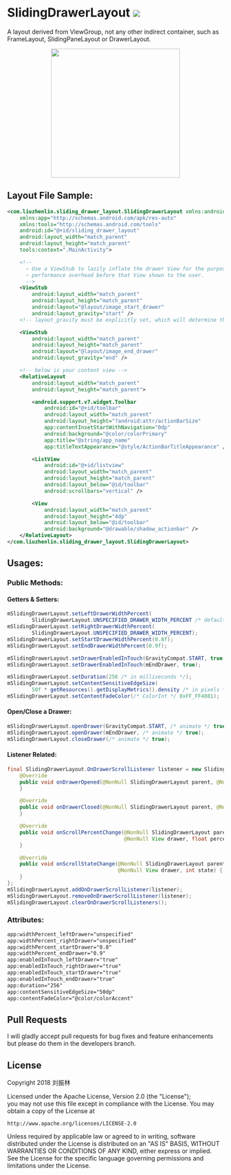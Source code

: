 # SlidingDrawerLayout [![](https://jitpack.io/v/freeze-frame/SlidingDrawerLayout.svg)](https://jitpack.io/#freeze-frame/SlidingDrawerLayout)

A layout derived from ViewGroup, not any other indirect container, such as FrameLayout, SlidingPaneLayout or DrawerLayout.

<div align="center">
    <img src="https://github.com/ApksHolder/SlidingDrawerLayout/blob/master/SlidingDrawerLayout.gif" width="300">
</div>


## Layout File Sample:
```xml
<com.liuzhenlin.sliding_drawer_layout.SlidingDrawerLayout xmlns:android="http://schemas.android.com/apk/res/android"
    xmlns:app="http://schemas.android.com/apk/res-auto"
    xmlns:tools="http://schemas.android.com/tools"
    android:id="@+id/sliding_drawer_layout"
    android:layout_width="match_parent"
    android:layout_height="match_parent"
    tools:context=".MainActivity">

    <!--
      ~ Use a ViewStub to lazily inflate the drawer View for the purpose of avoiding unnecessary
      ~ performance overhead before that View shown to the user.
      -->
    <ViewStub
        android:layout_width="match_parent"
        android:layout_height="match_parent"
        android:layout="@layout/image_start_drawer"
        android:layout_gravity="start" />
    <!-- layout_gravity must be explicitly set, which will determine the drawer's placement -->

    <ViewStub
        android:layout_width="match_parent"
        android:layout_height="match_parent"
        android:layout="@layout/image_end_drawer"
        android:layout_gravity="end" />

    <!-- below is your content view -->
    <RelativeLayout
        android:layout_width="match_parent"
        android:layout_height="match_parent">

        <android.support.v7.widget.Toolbar
            android:id="@+id/toolbar"
            android:layout_width="match_parent"
            android:layout_height="?android:attr/actionBarSize"
            app:contentInsetStartWithNavigation="0dp"
            android:background="@color/colorPrimary"
            app:title="@string/app_name"
            app:titleTextAppearance="@style/ActionBarTitleAppearance" />

        <ListView
            android:id="@+id/listview"
            android:layout_width="match_parent"
            android:layout_height="match_parent"
            android:layout_below="@id/toolbar"
            android:scrollbars="vertical" />

        <View
            android:layout_width="match_parent"
            android:layout_height="4dp"
            android:layout_below="@id/toolbar"
            android:background="@drawable/shadow_actionbar" />
    </RelativeLayout>
</com.liuzhenlin.sliding_drawer_layout.SlidingDrawerLayout>
```


## Usages:
### Public Methods:
#### Getters & Setters:
```Java
mSlidingDrawerLayout.setLeftDrawerWidthPercent(
        SlidingDrawerLayout.UNSPECIFIED_DRAWER_WIDTH_PERCENT /* default value */);
mSlidingDrawerLayout.setRightDrawerWidthPercent(
        SlidingDrawerLayout.UNSPECIFIED_DRAWER_WIDTH_PERCENT);
mSlidingDrawerLayout.setStartDrawerWidthPercent(0.8f);
mSlidingDrawerLayout.setEndDrawerWidthPercent(0.9f);

mSlidingDrawerLayout.setDrawerEnabledInTouch(GravityCompat.START, true /* default value */);
mSlidingDrawerLayout.setDrawerEnabledInTouch(mEndDrawer, true);

mSlidingDrawerLayout.setDuration(256 /* in milliseconds */);
mSlidingDrawerLayout.setContentSensitiveEdgeSize(
        50f * getResources().getDisplayMetrics().density /* in pixels */);
mSlidingDrawerLayout.setContentFadeColor(/* ColorInt */ 0xFF_FF4081);
```

#### Open/Close a Drawer:
```Java
mSlidingDrawerLayout.openDrawer(GravityCompat.START, /* animate */ true);
mSlidingDrawerLayout.openDrawer(mEndDrawer, /* animate */ true);
mSlidingDrawerLayout.closeDrawer(/* animate */ true);
```

#### Listener Related:
```Java
final SlidingDrawerLayout.OnDrawerScrollListener listener = new SlidingDrawerLayout.OnDrawerScrollListener() {
    @Override
    public void onDrawerOpened(@NonNull SlidingDrawerLayout parent, @NonNull View drawer) {
    }

    @Override
    public void onDrawerClosed(@NonNull SlidingDrawerLayout parent, @NonNull View drawer) {
    }

    @Override
    public void onScrollPercentChange(@NonNull SlidingDrawerLayout parent, 
                                      @NonNull View drawer, float percent) {
    }

    @Override
    public void onScrollStateChange(@NonNull SlidingDrawerLayout parent,
                                    @NonNull View drawer, int state) {
    }
};
mSlidingDrawerLayout.addOnDrawerScrollListener(listener);
mSlidingDrawerLayout.removeOnDrawerScrollListener(listener);
mSlidingDrawerLayout.clearOnDrawerScrollListeners();
```

### Attributes:
```xml
app:widthPercent_leftDrawer="unspecified"
app:widthPercent_rightDrawer="unspecified"
app:widthPercent_startDrawer="0.8"
app:widthPercent_endDrawer="0.9"
app:enabledInTouch_leftDrawer="true"
app:enabledInTouch_rightDrawer="true"
app:enabledInTouch_startDrawer="true"
app:enabledInTouch_endDrawer="true"
app:duration="256"
app:contentSensitiveEdgeSize="50dp"
app:contentFadeColor="@color/colorAccent"
```


## Pull Requests
I will gladly accept pull requests for bug fixes and feature enhancements but please do them
in the developers branch.


## License
Copyright 2018 刘振林

Licensed under the Apache License, Version 2.0 (the "License"); <br>
you may not use this file except in compliance with the License. You may obtain a copy of the License at

    http://www.apache.org/licenses/LICENSE-2.0

Unless required by applicable law or agreed to in writing, software distributed under the License
is distributed on an "AS IS" BASIS, WITHOUT WARRANTIES OR CONDITIONS OF ANY KIND, either express
or implied. See the License for the specific language governing permissions and limitations
under the License.

